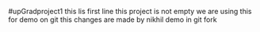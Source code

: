  #upGradproject1
this lis first line
this project is not empty
we are using this for demo on git 
this changes are made by nikhil
demo in git fork 

